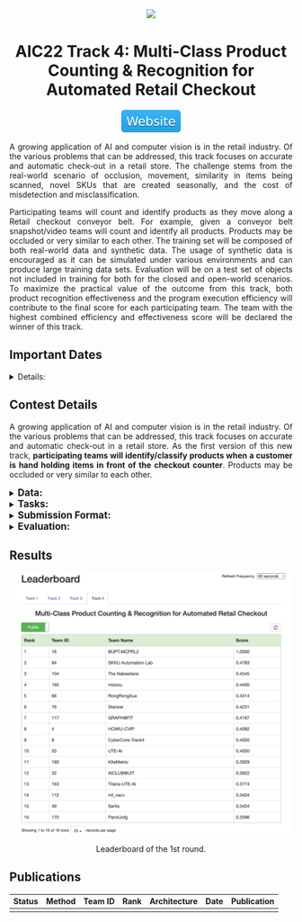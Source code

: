 <div align="center">
<img src="data/aic22_track4.gif" width="1000">

AIC22 Track 4: Multi-Class Product Counting & Recognition for Automated Retail Checkout
=============================
<a href="https://www.aicitychallenge.org/2022-challenge-tracks/"><img src="../../data/badge/website.svg"></a>
</div>

<div align="justify">

A growing application of AI and computer vision is in the retail industry. Of
the various problems that can be addressed, this track focuses on accurate and
automatic check-out in a retail store. The challenge stems from the real-world
scenario of occlusion, movement, similarity in items being scanned, novel SKUs
that are created seasonally, and the cost of misdetection and misclassification.

Participating teams will count and identify products as they move along a Retail
checkout conveyor belt. For example, given a conveyor belt snapshot/video teams
will count and identify all products. Products may be occluded or very similar
to each other. The training set will be composed of both real-world data and
synthetic data. The usage of synthetic data is encouraged as it can be simulated
under various environments and can produce large training data sets. Evaluation
will be on a test set of objects not included in training for both for the
closed and open-world scenarios. To maximize the practical value of the outcome
from this track, both product recognition effectiveness and the program
execution efficiency will contribute to the final score for each participating
team. The team with the highest combined efficiency and effectiveness score will
be declared the winner of this track.

## Important Dates

<details><summary>Details:</summary>

- **Data sets shared with participants**: 02/27/2022


- **Evaluation server open to submissions**: 03/15/2022


- **Challenge track submissions due**: 04/09/2022 (11:59 PM, Pacific Time)
	- _Evaluation submission is closed and rankings are finalized._


- **Workshop papers due**: 04/13/2022 (11:59 PM, Pacific Time)
	- _Since our review is not double-blind, papers should be submitted in
	  final/camera-ready form._


- **Final papers due**: 04/18/2022 (11:59 PM, Pacific Time)
	- _All camera ready paper should be uploaded to CMT to be published by
	  CVPR 2022. The accepted workshop papers will be accessible online at IEEE
	  Xplore Digital Library and CVF Open Access._


- **Open source on GitHub (training code + testing code + additional
  annotation)**: 04/28/2022 (11:59 PM, Pacific Time)
	- _All the competitors/candidates for awards MUST release their code for
	  validation before decision of awardees. The performance on the leaderboard
	  has to be reproducible without the use of external data._

</details>

## Contest Details

A growing application of AI and computer vision is in the retail industry. Of
the various problems that can be addressed, this track focuses on accurate and
automatic check-out in a retail store. As the first version of this new track,
**participating teams will identify/classify products when a customer is hand
holding items in front of the checkout counter**. Products may be occluded or
very similar to each other.

<details><summary><b style="font-size:17px">Data:</b></summary>

In test scenario, **the camera is mounted above the checkout counter and facing
straight down while a customer is pretending to perform a checkout action by
“scanning” objects in front of the counter in a natural manner**. Several
different customers participated and each of them scanned slightly differently
to add to the complexity. **There is a shopping tray placed under the camera to
indicate where the AI model should focus. Participating customers might or might
not place objects on the tray**. One video clip contains several complete
scanning actions, involving one or more items. In summary, the dataset contains:

- Training set – 116,500 synthetic images with classification and segmentation
  labels.
- Test set A – 20% of recorded test video
- Test set B – 80% of recorded test video

**Synthetic data** is provided for model training. There are 116,500 synthetic
images from over 100 3D objects. We use synthetic data because they can form
large-scale training sets under various environments. Following the generation
pipeline in [5], images are filmed with random attributes, i.e., random object
orientation, camera pose, and lighting. Random background images, which are
selected from Microsoft COCO [6], are used to increase the dataset diversity.
The labeling format for synthetic data is “.jpg”, e.g., for the file
00001_697.jpg:

- 00001 means the object has class ID 1, and
- 697 is a counter, i.e., this is the 697th image.

We also provide segmentation labels for these images. For example,
“00001_697_seg.jpg” is the segmentation label for image “00001_697.jpg”. The
white area denotes the object area while the black shows the background.
</details>

<details><summary><b style="font-size:17px">Tasks:</b></summary>

Teams will be provided with the training set (with labels) and test set A (
without labels). Test set B will be reserved for later testing.

Participating teams need to train a model using the training set provided and
classify the merchandise item held by the customer in each of the video clips.
Teams can use test set A to develop inference code. Teams then submit results
for test set A to our online evaluation server to be shown on the public leader
board for performance tracking. The public leader board only provides a way for
a team to evaluate and improve their systems and the ranking will NOT determine
the winners of this track.

Test set B is reserved for later testing. Top performers on the public ranking
board will be invited to submit functional training and inference code.
Organizers will test the submitted code against dataset B and the final winner
will be determined on the model’s performance against Test set B. If there is a
tie between top teams, efficiency of inference code will be used as the 
tiebreaker, where the team with the most efficient model will be the winner. 
Teams wishing to be considered for evaluation on dataset B must also make their
training and inference codes publicly available.

**Teams that wish to be listed in the public leader board and win the challenge
awards are NOT allowed to use any external data for either training or
validation**. The winning teams and runners-up are required to submit their
training and testing codes for verification after the challenge submission
deadline in order to ensure that no external data was used for training and the
tasks were performed by algorithms and not humans.
</details>

<details><summary><b style="font-size:17px">Submission Format:</b></summary>

To be ranked on the public leader board of test set A, one text file should be
submitted to the online evaluation system containing, on each line, details of
one identified activity, in the following format (values are space-delimited):

```text
<video_id> <class_id> <timestamp>
```

Where:

- `<video_id>` is the video numeric identifier, starting with 1. It represents
  the position of the video in the list of all track 4 test set A videos, sorted
  in alphanumeric order.
- `<class_id>` is the object numeric identifier, starting with 1.
- `<timestamp>` is the time in the video when the object was first identified,
  in seconds. The timestamp is an integer and represents a time when the item is
  within the region of interest, i.e., over the white tray. Each object should
  only be identified once while it passes through the region of interest.

</details>

<details><summary><b style="font-size:17px">Evaluation:</b></summary>

Evaluation for track 4 will be based on model identification performance,
measured by the **F1-score**. For the purpose of computing the F1-score, a
true-positive (TP) identification will be considered when an object was
correctly identified within the region of interest, i.e., the object class was
correctly determined, and the object was identified within the time that the
object was over the white tray. A false-positive (FP) is an identified object
that is not a TP identification. Finally, a false-negative (FN) identification
is a ground-truth object that was not correctly identified.
</details>

## Results

<div align="center">
	<img src="data/aic22_track4_round_01.png" width="800">
	<p>Leaderboard of the 1st round.</p>
</div>

## Publications

| Status | Method | Team ID | Rank | Architecture | Date | Publication |
|:------:|--------|:-------:|:----:|--------------|------|-------------|
|        |        |         |      |              |      |             |

</div>
